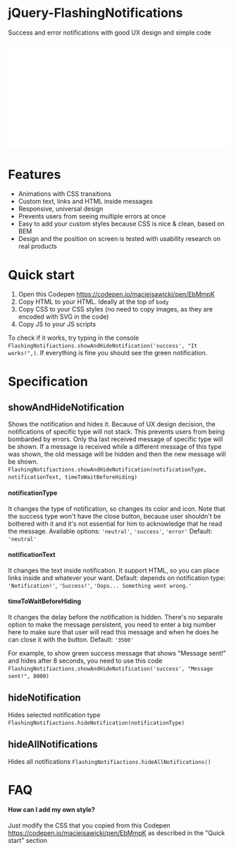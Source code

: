 # jQuery-FlashingNotifications
Success and error notifications with good UX design and simple code

![gif](https://github.com/maciejsaw/jQuery-FlashingNotifications/raw/master/readme-files/flashing.gif)

# Features
- Animations with CSS transitions
- Custom text, links and HTML inside messages
- Responsive, universal design
- Prevents users from seeing multiple errors at once
- Easy to add your custom styles because CSS is nice & clean, based on BEM
- Design and the position on screen is tested with usability research on real products

# Quick start
1. Open this Codepen https://codepen.io/maciejsawicki/pen/EbMmpK 
2. Copy HTML to your HTML. Ideally at the top of ```body```
3. Copy CSS to your CSS styles (no need to copy images, as they are encoded with SVG in the code)
4. Copy JS to your JS scripts

To check if it works, try typing in the console ```FlashingNotifiactions.showAndHideNotification('success', "It works!",)```. If everything is fine you should see the green notification.

# Specification

## showAndHideNotification
Shows the notification and hides it. 
Because of UX design decision, the notifications of specific type will not stack. This prevents users from being bombarded by errors. Only tha last received message of specific type will be shown. If a message is received while a different message of this type was shown, the old message will be hidden and then the new message will be shown.
```FlashingNotifiactions.showAndHideNotification(notificationType, notificationText, timeToWaitBeforeHiding)```

#### notificationType
It changes the type of notification, so changes its color and icon. Note that the success type won't have the close button, because user shouldn't be bothered with it and it's not essential for him to acknowledge that he read the message.
Available options: ```'neutral'```, ```'success'```, ```'error'```
Default: ```'neutral'```

#### notificationText
It changes the text inside notification.
It support HTML, so you can place links inside and whatever your want.
Default: depends on notification type: ```'Notification!'```, ```'Success!'```, ```'Oops... Something went wrong.'```

#### timeToWaitBeforeHiding
It changes the delay before the notification is hidden. 
There's no separate option to make the message persistent, you need to enter a big number here to make sure that user will read this message and when he does he can close it with the button. 
Default: ```'3500'```

For example, to show green success message that shows "Message sent!" and hides after 8 seconds, you need to use this code
```FlashingNotifiactions.showAndHideNotification('success', "Message sent!", 8000)```

## hideNotification
Hides selected notification type
```FlashingNotifiactions.hideNotification(notificationType)```

## hideAllNotifications
Hides all notifications
```FlashingNotifiactions.hideAllNotifications()```

# FAQ
#### How can I add my own style?
Just modify the CSS that you copied from this Codepen https://codepen.io/maciejsawicki/pen/EbMmpK as described in the "Quick start" section
